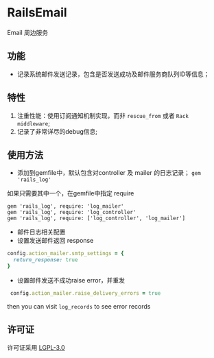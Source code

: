 # RailsEmail

Email 周边服务

## 功能
* 记录系统邮件发送记录，包含是否发送成功及邮件服务商队列ID等信息；


## 特性
1. 注重性能：使用订阅通知机制实现，而非 `rescue_from` 或者 `Rack middleware`;
2. 记录了非常详尽的debug信息;

## 使用方法

* 添加到gemfile中，默认包含对controller 及 mailer 的日志记录；
`gem 'rails_log'`

如果只需要其中一个，在gemfile中指定 require
```
gem 'rails_log', require: 'log_mailer'
gem 'rails_log', require: 'log_controller'
gem 'rails_log', require: ['log_controller', 'log_mailer']
```

* 邮件日志相关配置
* 设置发送邮件返回 response
```ruby
config.action_mailer.smtp_settings = {
  return_response: true
}
```

* 设置邮件发送不成功raise error，并重发
```ruby
 config.action_mailer.raise_delivery_errors = true
```

then you can visit `log_records` to see error records

## 许可证
许可证采用 [LGPL-3.0](https://opensource.org/licenses/LGPL-3.0)

